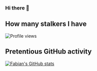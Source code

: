 ### Hi there 👋

## How many stalkers I have
 
<img src="https://gpvc.arturio.dev/fabianchua6" alt="Profile views"/>

## Pretentious GitHub activity

[![Fabian's GitHub stats](https://github-readme-stats.vercel.app/api?username=fabianchua6&show_icons=true&icon_color=586069&text_color=586069&bg_color=fff&line_height=30&hide_title=true&title_color=0366d6)](https://github.com/anuraghazra/github-readme-stats)

<!--
**fabianchua6/fabianchua6** is a ✨ _special_ ✨ repository because its `README.md` (this file) appears on your GitHub profile.

Here are some ideas to get you started:

- 🔭 I’m currently working on ...
- 🌱 I’m currently learning ...
- 👯 I’m looking to collaborate on ...
- 🤔 I’m looking for help with ...
- 💬 Ask me about ...
- 📫 How to reach me: ...
- 😄 Pronouns: ...
- ⚡ Fun fact: ...
-->
